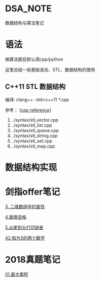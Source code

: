 # DSA_NOTE
数据结构与算法笔记

# 语法

做算法题目默认用cpp/python

这里总结一些基础语法、STL、数据结构的使用

## C++11 STL 数据结构

编译: clang++ -std=c++11 *.cpp

参考： [[cpp reference]](https://zh.cppreference.com/)

1. ./syntax/stl_vector.cpp
2. ./syntax/stl_list.cpp
3. ./syntax/stl_queue.cpp
4. ./syntax/stl_string.cpp
5. ./syntax/stl_set.cpp
6. ./syntax/stl_map.cpp


# 数据结构实现


# 剑指offer笔记

[3. 二维数组中的查找](./offer67/3.md)

[4.替换空格](./offer67/4.md)

[5.从尾到头打印链表](./offer67/5.md)

[42.和为S的两个数字](./offer67/42.md)

# 2018真题笔记

[01.最大乘积](./2018校招真题/01_最大乘积.md)

